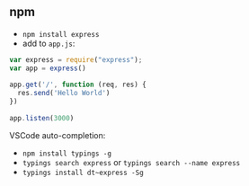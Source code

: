 ## npm

- `npm install express`
- add to `app.js`:

```js
var express = require("express");
var app = express()
 
app.get('/', function (req, res) {
  res.send('Hello World')
})
 
app.listen(3000)
```

VSCode auto-completion:
- `npm install typings -g`
- `typings search express` or `typings search --name express`
- `typings install dt~express -Sg`

